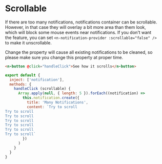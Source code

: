 # Scrollable

If there are too many notifications, notifications container can be scrollable. However, in that case they will overlay a bit more area than them look, which will block some mouse events near notifications. If you don't want the feature, you can set `<n-notification-provider :scrollable="false" />` to make it unscrollable.

Change the property will cause all existing notifications to be cleaned, so please make sure you change this property at proper time.

```html
<n-button @click="handleClick">See how it scrolls</n-button>
```

```js
export default {
  inject: ['notification'],
  methods: {
    handleClick (scrollable) {
      Array.apply(null, { length: 5 }).forEach((notification) =>
        this.notification.create({
          title: 'Many Notifications',
          content: `Try to scroll
Try to scroll
Try to scroll
Try to scroll
Try to scroll
Try to scroll
Try to scroll`
        })
      )
    }
  }
}
```
